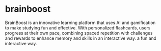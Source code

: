 # brainboost
BrainBoost is an innovative learning platform that uses AI and gamification to make studying fun and effective. With personalized flashcards, users progress at their own pace, combining spaced repetition with challenges and rewards to enhance memory and skills in an interactive way. a fun and interactive way.
